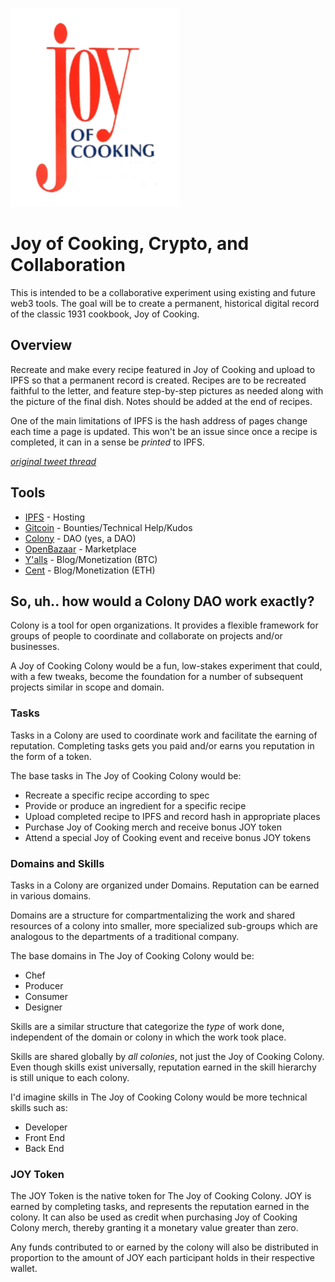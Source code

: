![Joy of Cooking Cover](./images/joyOfCookingCover.png)


# Joy of Cooking, Crypto, and Collaboration
This is intended to be a collaborative experiment using existing and future web3 tools. The goal will be to create a permanent, historical digital record of the classic 1931 cookbook, Joy of Cooking.

## Overview
Recreate and make every recipe featured in Joy of Cooking and upload to IPFS so that a permanent record is created. Recipes are to be recreated faithful to the letter, and feature step-by-step pictures as needed along with the picture of the final dish. Notes should be added at the end of recipes.

One of the main limitations of IPFS is the hash address of pages change each time a page is updated. This won't be an issue since once a recipe is completed, it can in a sense be _printed_ to IPFS.

[_original tweet thread_](https://twitter.com/heychase_/status/1122515244616646657)

## Tools
- [IPFS](https://ipfs.io/) - Hosting
- [Gitcoin](https://gitcoin.co) - Bounties/Technical Help/Kudos
- [Colony](https://colony.io) - DAO (yes, a DAO)
- [OpenBazaar](https://openbazaar.org) - Marketplace
- [Y'alls](https://yalls.org/) - Blog/Monetization (BTC)
- [Cent](https://beta.cent.co/) - Blog/Monetization (ETH)

## So, uh.. how would a Colony DAO work exactly?
Colony is a tool for open organizations. It provides a flexible framework for groups of people to coordinate and collaborate on projects and/or businesses.

A Joy of Cooking Colony would be a fun, low-stakes experiment that could, with a few tweaks, become the foundation for a number of subsequent projects similar in scope and domain.


### Tasks
Tasks in a Colony are used to coordinate work and facilitate the earning of reputation. Completing tasks gets you paid and/or earns you reputation in the form of a token.

The base tasks in The Joy of Cooking Colony would be:
- Recreate a specific recipe according to spec
- Provide or produce an ingredient for a specific recipe
- Upload completed recipe to IPFS and record hash in appropriate places
- Purchase Joy of Cooking merch and receive bonus JOY token
- Attend a special Joy of Cooking event and receive bonus JOY tokens

### Domains and Skills
Tasks in a Colony are organized under Domains. Reputation can be earned in various domains.

Domains are a structure for compartmentalizing the work and shared resources of a colony into smaller, more specialized sub-groups which are analogous to the departments of a traditional company.

The base domains in The Joy of Cooking Colony would be:
- Chef
- Producer
- Consumer
- Designer

Skills are a similar structure that categorize the _type_ of work done, independent of the domain or colony in which the work took place.

Skills are shared globally by _all colonies_, not just the Joy of Cooking Colony. Even though skills exist universally, reputation earned in the skill hierarchy is still unique to each colony.

I'd imagine skills in The Joy of Cooking Colony would be more technical skills such as:
- Developer
- Front End
- Back End

### JOY Token
The JOY Token is the native token for The Joy of Cooking Colony. JOY is earned by completing tasks, and represents the reputation earned in the colony. It can also be used as credit when purchasing Joy of Cooking Colony merch, thereby granting it a monetary value greater than zero.

Any funds contributed to or earned by the colony will also be distributed in proportion to the amount of JOY each participant holds in their respective wallet.

